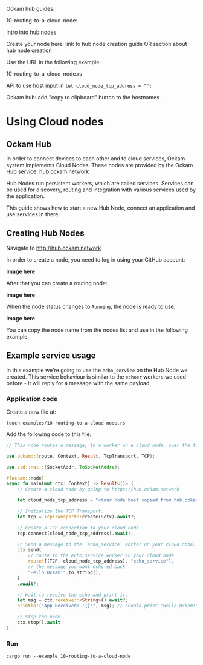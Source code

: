 Ockam hub guides:

10-routing-to-a-cloud-node:

Intro into hub nodes

Create your node here: link to hub node creation guide OR section about hub node creation

Use the URL in the following example:

10-routing-to-a-cloud-node.rs

API to use host input in `let cloud_node_tcp_address = "";`

Ockam hub: add "copy to clipboard" button to the hostnames


# Using Cloud nodes

## Ockam Hub

In order to connect devices to each other and to cloud services, Ockam system implements Cloud Nodes.
These nodes are provided by the Ockam Hub service: hub.ockam.network

Hub Nodes run persistent workers, which are called services. Services can be used for discovery, routing and
integration with various services used by the application.

This guide shows how to start a new Hub Node, connect an application and use services in there.

## Creating Hub Nodes

Navigate to http://hub.ockam.network

In order to create a node, you need to log in using your GitHub account:

**image here**

After that you can create a routing node:

**image here**

When the node status changes to `Running`, the node is ready to use.

**image here**

You can copy the node name from the nodes list and use in the following example.

## Example service usage

In this example we're going to use the `echo_service` on the Hub Node we created. This service behaviour is similar to the `echoer` workers we used before - it will reply for a message with the same payload.

### Application code

Create a new file at:

```
touch examples/10-routing-to-a-cloud-node.rs
```

Add the following code to this file:

```rust
// This node routes a message, to a worker on a cloud node, over the tcp transport.

use ockam::{route, Context, Result, TcpTransport, TCP};

use std::net::{SocketAddr, ToSocketAddrs};

#[ockam::node]
async fn main(mut ctx: Context) -> Result<()> {
    // Create a cloud node by going to https://hub.ockam.network

    let cloud_node_tcp_address = "<Your node host copied from hub.ockam.network>:4000";

    // Initialize the TCP Transport.
    let tcp = TcpTransport::create(&ctx).await?;

    // Create a TCP connection to your cloud node.
    tcp.connect(cloud_node_tcp_address).await?;

    // Send a message to the `echo_service` worker on your cloud node.
    ctx.send(
        // route to the echo_service worker on your cloud node
        route![(TCP, cloud_node_tcp_address), "echo_service"],
        // the message you want echo-ed back
        "Hello Ockam!".to_string(),
    )
    .await?;

    // Wait to receive the echo and print it.
    let msg = ctx.receive::<String>().await?;
    println!("App Received: '{}'", msg); // should print "Hello Ockam!"

    // Stop the node.
    ctx.stop().await
}

```

### Run

```
cargo run --example 10-routing-to-a-cloud-node
```

<div style="display: none; visibility: hidden;">
<hr><b>Next:</b> <a href="../11-discovery-using-cloud-node">11. Discovery using cloud node</a>
</div>

